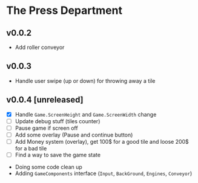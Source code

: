 # The Press Department

## v0.0.2

- Add roller conveyor

## v0.0.3

- Handle user swipe (up or down) for throwing away a tile

## v0.0.4 [unreleased]

- [x] Handle `Game.ScreenHeight` and `Game.ScreenWidth` change
- [ ] Update debug stuff (tiles counter)
- [ ] Pause game if screen off
- [ ] Add some overlay (Pause and continue button)
- [ ] Add Money system (overlay), get 100$ for a good tile and loose 200$ for a
      bad tile
- [ ] Find a way to save the game state

- Doing some code clean up
- Adding `GameComponents` interface (`Input`, `BackGround`, `Engines`, `Conveyor`)
